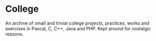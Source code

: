 # College
An archive of small and trivial college projects, practices, works and exercises in Pascal, C, C++, Java and PHP. Kept around for nostalgic reasons.
